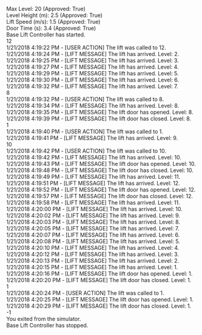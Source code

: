 <p>Max Level: 20 (Approved: True)<br>
Level Height (m): 2.5 (Approved: True)<br>
Lift Speed (m/s): 1.5 (Approved: True)<br>
Door Time (s): 3.4 (Approved: True)<br>
Base Lift Controller has started.<br>
12<br>
1/21/2018 4:19:22 PM - [USER ACTION] The lift was called to 12.<br>
1/21/2018 4:19:24 PM - [LIFT MESSAGE] The lift has arrived. Level: 2.<br>
1/21/2018 4:19:25 PM - [LIFT MESSAGE] The lift has arrived. Level: 3.<br>
1/21/2018 4:19:27 PM - [LIFT MESSAGE] The lift has arrived. Level: 4.<br>
1/21/2018 4:19:29 PM - [LIFT MESSAGE] The lift has arrived. Level: 5.<br>
1/21/2018 4:19:30 PM - [LIFT MESSAGE] The lift has arrived. Level: 6.<br>
1/21/2018 4:19:32 PM - [LIFT MESSAGE] The lift has arrived. Level: 7.<br>
8<br>
1/21/2018 4:19:32 PM - [USER ACTION] The lift was called to 8.<br>
1/21/2018 4:19:34 PM - [LIFT MESSAGE] The lift has arrived. Level: 8.<br>
1/21/2018 4:19:35 PM - [LIFT MESSAGE] The lift door has opened. Level: 8.<br>
1/21/2018 4:19:39 PM - [LIFT MESSAGE] The lift door has closed. Level: 8.<br>
1<br>
1/21/2018 4:19:40 PM - [USER ACTION] The lift was called to 1.<br>
1/21/2018 4:19:41 PM - [LIFT MESSAGE] The lift has arrived. Level: 9.<br>
10<br>
1/21/2018 4:19:42 PM - [USER ACTION] The lift was called to 10.<br>
1/21/2018 4:19:42 PM - [LIFT MESSAGE] The lift has arrived. Level: 10.<br>
1/21/2018 4:19:43 PM - [LIFT MESSAGE] The lift door has opened. Level: 10.<br>
1/21/2018 4:19:48 PM - [LIFT MESSAGE] The lift door has closed. Level: 10.<br>
1/21/2018 4:19:49 PM - [LIFT MESSAGE] The lift has arrived. Level: 11.<br>
1/21/2018 4:19:51 PM - [LIFT MESSAGE] The lift has arrived. Level: 12.<br>
1/21/2018 4:19:52 PM - [LIFT MESSAGE] The lift door has opened. Level: 12.<br>
1/21/2018 4:19:57 PM - [LIFT MESSAGE] The lift door has closed. Level: 12.<br>
1/21/2018 4:19:58 PM - [LIFT MESSAGE] The lift has arrived. Level: 11.<br>
1/21/2018 4:20:00 PM - [LIFT MESSAGE] The lift has arrived. Level: 10.<br>
1/21/2018 4:20:02 PM - [LIFT MESSAGE] The lift has arrived. Level: 9.<br>
1/21/2018 4:20:03 PM - [LIFT MESSAGE] The lift has arrived. Level: 8.<br>
1/21/2018 4:20:05 PM - [LIFT MESSAGE] The lift has arrived. Level: 7.<br>
1/21/2018 4:20:07 PM - [LIFT MESSAGE] The lift has arrived. Level: 6.<br>
1/21/2018 4:20:08 PM - [LIFT MESSAGE] The lift has arrived. Level: 5.<br>
1/21/2018 4:20:10 PM - [LIFT MESSAGE] The lift has arrived. Level: 4.<br>
1/21/2018 4:20:12 PM - [LIFT MESSAGE] The lift has arrived. Level: 3.<br>
1/21/2018 4:20:13 PM - [LIFT MESSAGE] The lift has arrived. Level: 2.<br>
1/21/2018 4:20:15 PM - [LIFT MESSAGE] The lift has arrived. Level: 1.<br>
1/21/2018 4:20:16 PM - [LIFT MESSAGE] The lift door has opened. Level: 1.<br>
1/21/2018 4:20:20 PM - [LIFT MESSAGE] The lift door has closed. Level: 1.<br>
1<br>
1/21/2018 4:20:24 PM - [USER ACTION] The lift was called to 1.<br>
1/21/2018 4:20:25 PM - [LIFT MESSAGE] The lift door has opened. Level: 1.<br>
1/21/2018 4:20:29 PM - [LIFT MESSAGE] The lift door has closed. Level: 1.<br>
-1<br>
You exited from the simulator.<br>
Base Lift Controller has stopped.</p>
